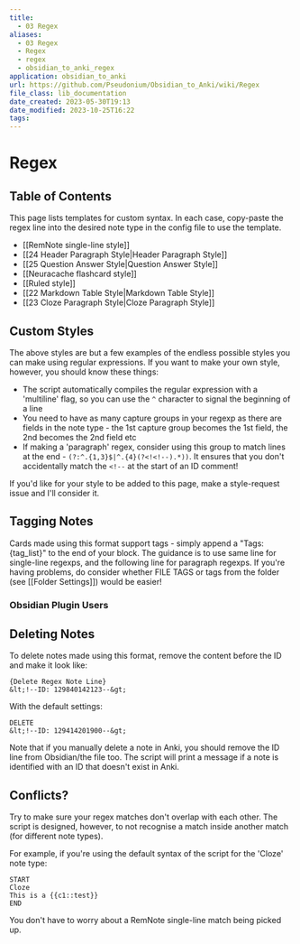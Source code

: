```yaml
---
title:
  - 03 Regex
aliases:
  - 03 Regex
  - Regex
  - regex
  - obsidian_to_anki_regex
application: obsidian_to_anki
url: https://github.com/Pseudonium/Obsidian_to_Anki/wiki/Regex
file_class: lib_documentation
date_created: 2023-05-30T19:13
date_modified: 2023-10-25T16:22
tags: 
---
```

# Regex

## Table of Contents

This page lists templates for custom syntax. In each case, copy-paste the regex line into the desired note type in the config file to use the template.

- [[RemNote single-line style]]
- [[24 Header Paragraph Style|Header Paragraph Style]]
- [[25 Question Answer Style|Question Answer Style]]
- [[Neuracache flashcard style]]
- [[Ruled style]]
- [[22 Markdown Table Style|Markdown Table Style]]
- [[23 Cloze Paragraph Style|Cloze Paragraph Style]]

## Custom Styles

The above styles are but a few examples of the endless possible styles you can make using regular expressions. If you want to make your own style, however, you should know these things:

- The script automatically compiles the regular expression with a 'multiline' flag, so you can use the `^` character to signal the beginning of a line
- You need to have as many capture groups in your regexp as there are fields in the note type - the 1st capture group becomes the 1st field, the 2nd becomes the 2nd field etc
- If making a 'paragraph' regex, consider using this group to match lines at the end - `(?:^.{1,3}$|^.{4}(?<!<!--).*))`. It ensures that you don't accidentally match the `<!--` at the start of an ID comment!

If you'd like for your style to be added to this page, make a style-request issue and I'll consider it.

## Tagging Notes

Cards made using this format support tags - simply append a "Tags: {tag_list}" to the end of your block. The guidance is to use same line for single-line regexps, and the following line for paragraph regexps. If you're having problems, do consider whether FILE TAGS or tags from the folder (see [[Folder Settings]]) would be easier!

### Obsidian Plugin Users

## Deleting Notes

To delete notes made using this format, remove the content before the ID and make it look like:

```
{Delete Regex Note Line}  
&lt;!--ID: 129840142123--&gt;  
```

With the default settings:

```
DELETE  
&lt;!--ID: 129414201900--&gt;  
```

Note that if you manually delete a note in Anki, you should remove the ID line from Obsidian/the file too. The script will print a message if a note is identified with an ID that doesn't exist in Anki.

## Conflicts?

Try to make sure your regex matches don't overlap with each other. The script is designed, however, to not recognise a match inside another match (for different note types).

For example, if you're using the default syntax of the script for the 'Cloze' note type:

```
START
Cloze
This is a {{c1::test}}
END
```

You don't have to worry about a RemNote single-line match being picked up.
